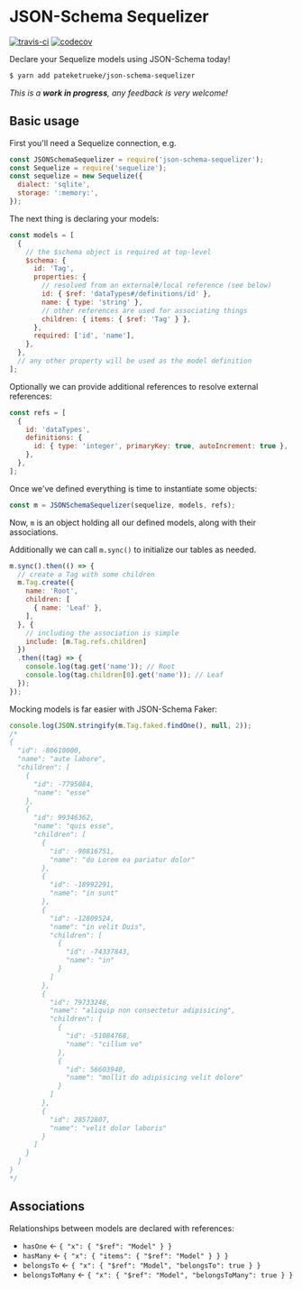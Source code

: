 # JSON-Schema Sequelizer

[![travis-ci](https://api.travis-ci.org/pateketrueke/json-schema-sequelizer.svg)](https://travis-ci.org/pateketrueke/json-schema-sequelizer) [![codecov](https://codecov.io/gh/pateketrueke/json-schema-sequelizer/branch/master/graph/badge.svg)](https://codecov.io/gh/pateketrueke/json-schema-sequelizer)

Declare your Sequelize models using JSON-Schema today!

```bash
$ yarn add pateketrueke/json-schema-sequelizer
```

_This is a **work in progress**, any feedback is very welcome!_

## Basic usage

First you'll need a Sequelize connection, e.g.

```js
const JSONSchemaSequelizer = require('json-schema-sequelizer');
const Sequelize = require('sequelize');
const sequelize = new Sequelize({
  dialect: 'sqlite',
  storage: ':memory:',
});
```

The next thing is declaring your models:

```js
const models = [
  {
    // the $schema object is required at top-level
    $schema: {
      id: 'Tag',
      properties: {
        // resolved from an external#/local reference (see below)
        id: { $ref: 'dataTypes#/definitions/id' },
        name: { type: 'string' },
        // other references are used for associating things
        children: { items: { $ref: 'Tag' } },
      },
      required: ['id', 'name'],
    },
  },
  // any other property will be used as the model definition
];
```

Optionally we can provide additional references to resolve external references:

```js
const refs = [
  {
    id: 'dataTypes',
    definitions: {
      id: { type: 'integer', primaryKey: true, autoIncrement: true },
    },
  },
];
```

Once we've defined everything is time to instantiate some objects:

```js
const m = JSONSchemaSequelizer(sequelize, models, refs);
```

Now, `m` is an object holding all our defined models, along with their associations.

Additionally we can call `m.sync()` to initialize our tables as needed.

```js
m.sync().then(() => {
  // create a Tag with some children
  m.Tag.create({
    name: 'Root',
    children: [
      { name: 'Leaf' },
    ],
  }, {
    // including the association is simple
    include: [m.Tag.refs.children]
  })
  .then((tag) => {
    console.log(tag.get('name')); // Root
    console.log(tag.children[0].get('name')); // Leaf
  });
});
```

Mocking models is far easier with JSON-Schema Faker:

```js
console.log(JSON.stringify(m.Tag.faked.findOne(), null, 2));
/*
{
  "id": -80610000,
  "name": "aute labore",
  "children": [
    {
      "id": -7795084,
      "name": "esse"
    },
    {
      "id": 99346362,
      "name": "quis esse",
      "children": [
        {
          "id": -90816751,
          "name": "do Lorem ea pariatur dolor"
        },
        {
          "id": -18992291,
          "name": "in sunt"
        },
        {
          "id": -12809524,
          "name": "in velit Duis",
          "children": [
            {
              "id": -74337843,
              "name": "in"
            }
          ]
        },
        {
          "id": 79733248,
          "name": "aliquip non consectetur adipisicing",
          "children": [
            {
              "id": -51084768,
              "name": "cillum ve"
            },
            {
              "id": 56603940,
              "name": "mollit do adipisicing velit dolore"
            }
          ]
        },
        {
          "id": 28572807,
          "name": "velit dolor laboris"
        }
      ]
    }
  ]
}
*/
```

## Associations

Relationships between models are declared with references:

- `hasOne` &larr; `{ "x": { "$ref": "Model" } }`
- `hasMany` &larr; `{ "x": { "items": { "$ref": "Model" } } }`
- `belongsTo` &larr; `{ "x": { "$ref": "Model", "belongsTo": true } }`
- `belongsToMany` &larr; `{ "x": { "$ref": "Model", "belongsToMany": true } }`
